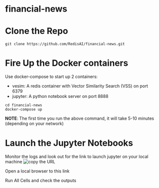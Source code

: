 # financial-news

# Clone the Repo 
```
git clone https://github.com/RedisAI/financial-news.git
```
# Fire Up the Docker containers
Use docker-compose to start up 2 containers:
* vesim: A redis container with Vector Similarity Search (VSS) on port 6379
* jupyter: A python notebook server on port 8888
    
```
cd financial-news
docker-compose up
```
**NOTE**: The first time you run the above command, it will take 5-10 minutes (depending on your network)

# Launch the Jupyter Notebooks
Monitor the logs and look out for the link to launch jupyter on your local machine
![copy the URL](./docs/jupyter-log.png)

Open a local browser to this link

Run All Cells and check the outputs


